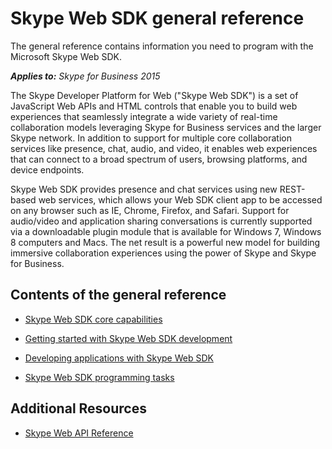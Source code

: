 
# Skype Web SDK general reference
The general reference contains information you need to program with the Microsoft Skype Web SDK.


 _**Applies to:** Skype for Business 2015_

The Skype Developer Platform for Web ("Skype Web SDK") is a set of JavaScript Web APIs and HTML controls that enable you to build web experiences that seamlessly integrate a wide variety of real-time collaboration models leveraging Skype for Business services and the larger Skype network. In addition to support for multiple core collaboration services like presence, chat, audio, and video, it enables web experiences that can connect to a broad spectrum of users, browsing platforms, and device endpoints.

Skype Web SDK provides presence and chat services using new REST-based web services, which allows your Web SDK client app to be accessed on any browser such as IE, Chrome, Firefox, and Safari. Support for audio/video and application sharing conversations is currently supported via a downloadable plugin module that is available for Windows 7, Windows 8 computers and Macs. The net result is a powerful new model for building immersive collaboration experiences using the power of Skype and Skype for Business.

## Contents of the general reference


- [Skype Web SDK core capabilities](CoreCapabilities.md)
    
- [Getting started with Skype Web SDK development](GettingStarted.md)
    
- [Developing applications with Skype Web SDK](DevelopApplications.md)
    
- [Skype Web SDK programming tasks](ProgrammingTasks.md)
    

## Additional Resources

- [Skype Web API Reference](https://msdn.microsoft.com/library/office/dn962122(v=office.16).aspx)
    
